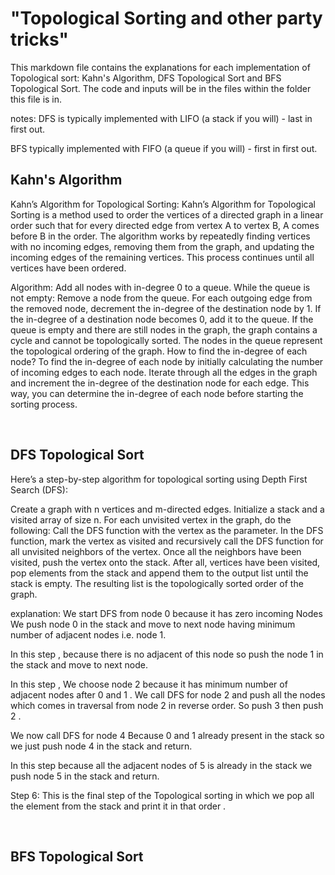# "Topological Sorting and other party tricks"
This markdown file contains the explanations for each implementation of Topological sort: Kahn's Algorithm, DFS Topological Sort and BFS Topological Sort.
The code and inputs will be in the files within the folder this file is in.

notes: 
DFS is typically implemented with LIFO (a stack if you will) - last in first out.

BFS typically implemented with FIFO (a queue if you will) - first in first out.
<br/>

## Kahn's Algorithm

Kahn’s Algorithm for Topological Sorting:
Kahn’s Algorithm for Topological Sorting is a method used to order the vertices of a directed graph in a linear order such that for every directed edge from vertex A to vertex B, A comes before B in the order. The algorithm works by repeatedly finding vertices with no incoming edges, removing them from the graph, and updating the incoming edges of the remaining vertices. This process continues until all vertices have been ordered.

Algorithm:
Add all nodes with in-degree 0 to a queue.
While the queue is not empty:
Remove a node from the queue.
For each outgoing edge from the removed node, decrement the in-degree of the destination node by 1.
If the in-degree of a destination node becomes 0, add it to the queue.
If the queue is empty and there are still nodes in the graph, the graph contains a cycle and cannot be topologically sorted.
The nodes in the queue represent the topological ordering of the graph.
How to find the in-degree of each node? 
To find the in-degree of each node by initially calculating the number of incoming edges to each node. Iterate through all the edges in the graph and increment the in-degree of the destination node for each edge. This way, you can determine the in-degree of each node before starting the sorting process.

<br/>

## DFS Topological Sort
Here’s a step-by-step algorithm for topological sorting using Depth First Search (DFS):

Create a graph with n vertices and m-directed edges.
Initialize a stack and a visited array of size n.
For each unvisited vertex in the graph, do the following:
Call the DFS function with the vertex as the parameter.
In the DFS function, mark the vertex as visited and recursively call the DFS function for all unvisited neighbors of the vertex.
Once all the neighbors have been visited, push the vertex onto the stack.
After all, vertices have been visited, pop elements from the stack and append them to the output list until the stack is empty.
The resulting list is the topologically sorted order of the graph.

explanation:
We start DFS from node 0 because it has zero incoming Nodes
We push node 0 in the stack and move to next node having minimum number of adjacent nodes i.e. node 1.

In this step , because there is no adjacent of this node so push the node 1 in the stack and move to next node.

In this step , We choose node 2 because it has minimum number of adjacent nodes after 0 and 1 .
We call DFS for node 2 and push all the nodes which comes in traversal from node 2 in reverse order.
So push 3 then push 2 .

We now call DFS for node 4
Because 0 and 1 already present in the stack so we just push node 4 in the stack and return.

In this step because all the adjacent nodes of 5 is already in the stack we push node 5 in the stack and return.

Step 6: This is the final step of the Topological sorting in which we pop all the element from the stack and print it in that order .




<br/>

## BFS Topological Sort

